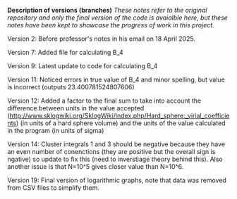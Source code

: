 **Description of versions (branches)**
_These notes refer to the original repository and only the final version of the code is avaialble here, but these notes have been kept to showcase the progress of work in this project._

Version 2: Before professor's notes in his email on 18 April 2025.

Version 7: Added file for calculating B_4

Version 9: Latest update to code for calculating B_4

Version 11: Noticed errors in true value of B_4 and minor spelling, but value is incorrect (outputs 23.400781524807606)

Version 12: Added a factor to the final sum to take into account the difference between units in the value accepted (http://www.sklogwiki.org/SklogWiki/index.php/Hard_sphere:_virial_coefficients) (in units of a hard sphere volume) and the units of the value calculated in the program (in units of sigma)

Version 14: Cluster integrals 1 and 3 should be negative because they have an even number of conenctions (they are positive but the overall sign is ngative) so update to fix this (need to inverstiage theory behind this). Also another issue is that N=10^5 gives closer value than N=10^6.

Version 19: Final version of logarithmic graphs, note that data was removed from CSV files to simplify them.
